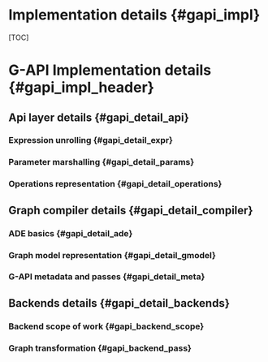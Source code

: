 # Implementation details {#gapi_impl}

[TOC]

# G-API Implementation details {#gapi_impl_header}

## Api layer details {#gapi_detail_api}

### Expression unrolling {#gapi_detail_expr}

### Parameter marshalling {#gapi_detail_params}

### Operations representation {#gapi_detail_operations}

## Graph compiler details {#gapi_detail_compiler}

### ADE basics {#gapi_detail_ade}

### Graph model representation {#gapi_detail_gmodel}

### G-API metadata and passes {#gapi_detail_meta}

## Backends details {#gapi_detail_backends}

### Backend scope of work {#gapi_backend_scope}

### Graph transformation {#gapi_backend_pass}
